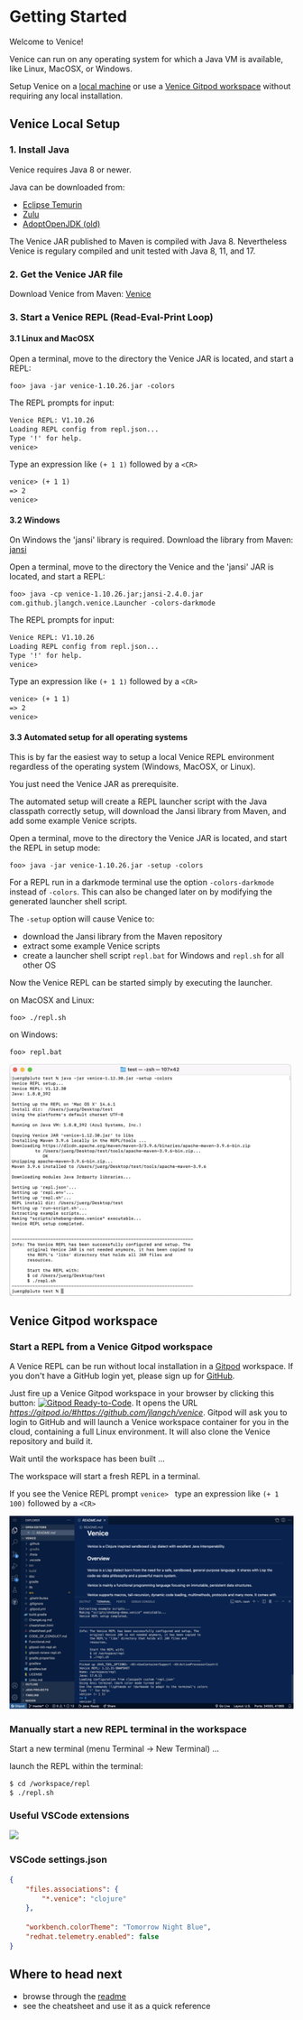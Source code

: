 # Getting Started

Welcome to Venice!

Venice can run on any operating system for which a Java VM is available, 
like Linux, MacOSX, or Windows.

Setup Venice on a [local machine](#venice-local-setup) or use a [Venice Gitpod workspace](#venice-gitpod-workspace) without requiring any local installation.
 


## Venice Local Setup

### 1. Install Java

Venice requires Java 8 or newer.

Java can be downloaded from: 
- [Eclipse Temurin](https://adoptium.net/de/temurin/releases/)
- [Zulu](https://www.azul.com/downloads/zulu-community/)
- [AdoptOpenJDK (old)](https://adoptopenjdk.net/)

The Venice JAR published to Maven is compiled with Java 8. Nevertheless Venice is regulary compiled and unit tested with Java 8, 11, and 17.


### 2. Get the Venice JAR file

Download Venice from Maven: [Venice](https://search.maven.org/artifact/com.github.jlangch/venice/1.10.26/jar)


### 3. Start a Venice REPL (Read-Eval-Print Loop)

#### 3.1 Linux and MacOSX

Open a terminal, move to the directory the Venice JAR is located, and start 
a REPL:

```text
foo> java -jar venice-1.10.26.jar -colors
```

The REPL prompts for input:

```text
Venice REPL: V1.10.26
Loading REPL config from repl.json...
Type '!' for help.
venice>
```

Type an expression like `(+ 1 1)` followed by a `<CR>`

```text
venice> (+ 1 1)
=> 2
venice>
```


#### 3.2 Windows

On Windows the 'jansi' library is required. Download the library from
Maven: [jansi](https://search.maven.org/artifact/org.fusesource.jansi/jansi/2.4.0/jar)

Open a terminal, move to the directory the Venice and the 'jansi' JAR is located, 
and start a REPL:

```text
foo> java -cp venice-1.10.26.jar;jansi-2.4.0.jar com.github.jlangch.venice.Launcher -colors-darkmode
```

The REPL prompts for input:

```text
Venice REPL: V1.10.26
Loading REPL config from repl.json...
Type '!' for help.
venice>
```

Type an expression like `(+ 1 1)` followed by a `<CR>`

```text
venice> (+ 1 1)
=> 2
venice>
```

#### 3.3 Automated setup for all operating systems

This is by far the easiest way to setup a local Venice REPL environment 
regardless of the operating system (Windows, MacOSX, or Linux).

You just need the Venice JAR as prerequisite.

The automated setup will create a REPL launcher script with the Java classpath 
correctly setup, will download the Jansi library from Maven, and add some example 
Venice scripts.

Open a terminal, move to the directory the Venice JAR is located, and start 
the REPL in setup mode:

```text
foo> java -jar venice-1.10.26.jar -setup -colors
```

For a REPL run in a darkmode terminal use the option `-colors-darkmode` instead 
of `-colors`. This can also be changed later on by modifying the generated launcher 
shell script.


The `-setup` option will cause Venice to:
  - download the Jansi library from the Maven repository
  - extract some example Venice scripts
  - create a launcher shell script `repl.bat` for Windows and `repl.sh` for all other OS
  
Now the Venice REPL can be started simply by executing the launcher.

on MacOSX and Linux:

```text
foo> ./repl.sh
```

on Windows:

```text
foo> repl.bat
```

<img src="https://github.com/jlangch/venice/blob/master/doc/assets/repl/repl-setup.png" width="500">


## Venice Gitpod workspace 

### Start a REPL from a Venice Gitpod workspace

A Venice REPL can be run without local installation in a [Gitpod](https://gitpod.io/) workspace. If you don't have a GitHub login yet, please sign up for [GitHub](https://github.com/).

Just fire up a Venice Gitpod workspace in your browser by clicking this button: [![Gitpod Ready-to-Code](https://img.shields.io/badge/Gitpod-Ready--to--Code-blue?logo=gitpod)](https://gitpod.io/#https://github.com/jlangch/venice). It opens the URL _https://gitpod.io/#https://github.com/jlangch/venice_. Gitpod will ask you to login to GitHub and will launch a Venice workspace container for you in the cloud, containing a full Linux environment. It will also clone the Venice repository and build it.

Wait until the workspace has been built ...

The workspace will start a fresh REPL in a terminal.

If you see the Venice REPL prompt `venice> ` type an expression like `(+ 1 100)` followed by a `<CR>`

<img src="https://github.com/jlangch/venice/blob/master/doc/assets/gitpod/gitpod-repl.png">


### Manually start a new REPL terminal in the workspace

Start a new terminal (menu Terminal -> New Terminal) ...

launch the REPL within the terminal:

```text
$ cd /workspace/repl
$ ./repl.sh
```


### Useful VSCode extensions

<img src="https://github.com/jlangch/venice/blob/master/doc/assets/gitpod/gitpod-VsCodeExtensions.png" width="300">


### VSCode settings.json

```json
{
    "files.associations": {
        "*.venice": "clojure"
    },
    
    "workbench.colorTheme": "Tomorrow Night Blue",
    "redhat.telemetry.enabled": false    
}
```


## Where to head next

- browse through the [readme](https://github.com/jlangch/venice/blob/master/README.md)
- see the cheatsheet and use it as a quick reference


